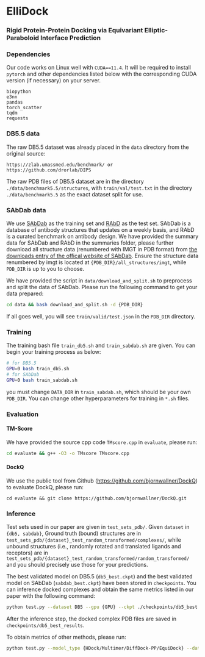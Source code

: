 # ElliDock

### Rigid Protein-Protein Docking via Equivariant Elliptic-Paraboloid Interface Prediction

### Dependencies

Our code works on Linux well with `CUDA==11.4`. It will be required to install `pytorch` and other dependencies listed below with the corresponding CUDA version (if necessary) on your server.

```
biopython
e3nn
pandas
torch_scatter
tqdm
requests
```

### DB5.5 data

The raw DB5.5 dataset was already placed in the `data` directory from the original source:

```
https://zlab.umassmed.edu/benchmark/ or https://github.com/drorlab/DIPS
```

The raw PDB files of DB5.5 dataset are in the directory `./data/benchmark5.5/structures`, with `train/val/test.txt` in the directory `./data/benchmark5.5` as the exact dataset split for use.

### SAbDab data

We use [SAbDab](http://opig.stats.ox.ac.uk/webapps/newsabdab/sabdab/) as the training set and [RAbD](https://journals.plos.org/ploscompbiol/article?id=10.1371/journal.pcbi.1006112) as the test set. SAbDab is a database of antibody structures that updates on a weekly basis, and RAbD is a curated benchmark on antibody design. We have provided the summary data for SAbDab and RAbD in the summaries folder, please further download all structure data (renumbered with IMGT in PDB format) from [the downloads entry of the offical website of SAbDab](http://opig.stats.ox.ac.uk/webapps/newsabdab/sabdab/search/?all=true). Ensure the structure data renumbered by imgt is located at `{PDB_DIR}/all_structures/imgt`, while `PDB_DIR` is up to you to choose.

We have provided the script in `data/download_and_split.sh` to preprocess and split the data of SAbDab. Please run the following command to get your data prepared:

```bash
cd data && bash download_and_split.sh -d {PDB_DIR}
```

If all goes well, you will see `train/valid/test.json` in the `PDB_DIR` directory.

### Training

The training bash file `train_db5.sh` and `train_sabdab.sh` are given. You can begin your training process as below:

```bash
# for DB5.5
GPU=0 bash train_db5.sh
# for SAbDab
GPU=0 bash train_sabdab.sh
```

you must change `DATA_DIR` in `train_sabdab.sh`, which should be your own `PDB_DIR`. You can change other hyperparameters for training in `*.sh` files.

### Evaluation

#### TM-Score

We have provided the source cpp code `TMscore.cpp` in `evaluate`, please run:

```bash
cd evaluate && g++ -O3 -o TMscore TMscore.cpp
```

#### DockQ

We use the public tool from Github (https://github.com/bjornwallner/DockQ) to evaluate DockQ, please run:

```
cd evaluate && git clone https://github.com/bjornwallner/DockQ.git
```

### Inference

Test sets used in our paper are given in `test_sets_pdb/`. Given `dataset` in `{db5, sabdab}`, Ground truth (bound) structures are in `test_sets_pdb/{dataset}_test_random_transformed/complexes/`, while unbound structures (i.e., randomly rotated and translated ligands and receptors) are in `test_sets_pdb/{dataset}_test_random_transformed/random_transformed/` and you should precisely use those for your predictions.

The best validated model on DB5.5 (`db5_best.ckpt`) and the best validated model on SAbDab (`sabdab_best.ckpt`) have been stored in `checkpoints`. You can inference docked complexes and obtain the same metrics listed in our paper with the following command:

```bash
python test.py --dataset DB5 --gpu {GPU} --ckpt ./checkpoints/db5_best.ckpt
```

After the inference step, the docked complex PDB files are saved in `checkpoints/db5_best_results`.

To obtain metrics of other methods, please run:

```bash
python test.py --model_type {HDock/Multimer/DiffDock-PP/EquiDock} --dataset {DB5/SAbDab} --gpu {GPU}
```

